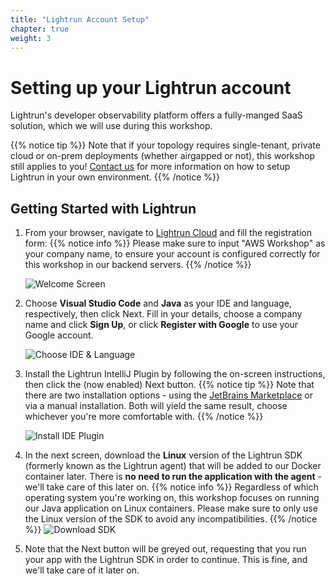 ```yaml
---
title: "Lightrun Account Setup" 
chapter: true
weight: 3
---
```


# Setting up your Lightrun account

Lightrun's developer observability platform offers a fully-manged SaaS solution, which we will use during this workshop.

{{% notice tip %}}
Note that if your topology requires single-tenant, private cloud or on-prem deployments (whether airgapped or not), this workshop still applies to you!
[Contact us](https://lightrun.com/request-a-demo) for more information on how to setup Lightrun in your own environment.
{{% /notice %}}

## Getting Started with Lightrun

1. From your browser, navigate to [Lightrun Cloud](https://app.lightrun.com) and fill the registration form:
{{% notice info %}}
Please make sure to input  "AWS Workshop" as your company name, to ensure your account is configured correctly for this workshop in our backend servers.
{{% /notice %}}

   ![Welcome Screen](/images/01_Prerequisites/lightrun-1-welcome-screen.png)

2. Choose **Visual Studio Code** and **Java** as your IDE and language, respectively, then click Next.
Fill in your details, choose a company name and click **Sign Up**, or click **Register with Google** to use your Google account.

   ![Choose IDE & Language](/images/01_Prerequisites/lightrun-2-choose-ide-language.png)

3. Install the Lightrun IntelliJ Plugin by following the on-screen instructions, then click the (now enabled) Next button.
{{% notice tip %}}
Note that there are two installation options - using the [JetBrains Marketplace](https://plugins.jetbrains.com/plugin/16477-lightrun) or via a manual installation. Both will yield the same result, choose whichever you're more comfortable with.
{{% /notice %}}

   ![Install IDE Plugin](/images/01_Prerequisites/lightrun-3-install-IDE-plugin.png)

4. In the next screen, download the **Linux** version of the Lightrun SDK (formerly known as the Lightrun agent) that will be added to our Docker container later. There is **no need to run the application with the agent** - we'll take care of this later on. 
{{% notice info %}}
Regardless of which operating system you're working on, this workshop focuses on running our Java application on Linux containers. Please make sure to only use the Linux version of the SDK to avoid any incompatibilities. 
{{% /notice %}}
   ![Download SDK](/images/01_Prerequisites/lightrun-4-download-sdk.png)

1. Note that the Next button will be greyed out, requesting that you run your app with the Lightrun SDK in order to continue. This is fine, and we'll take care of it later on.

